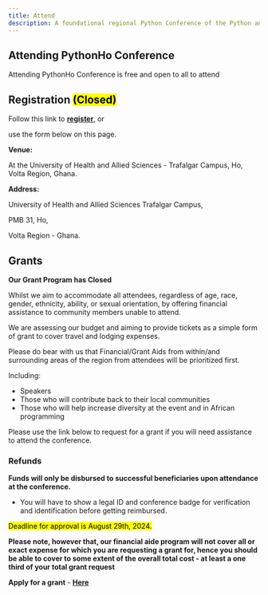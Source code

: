 ```yaml
---
title: Attend
description: A foundational regional Python Conference of the Python and developer community in Volta.
---
```


## Attending PythonHo Conference

Attending PythonHo Conference is free and open to all to attend

## Registration <mark>(Closed)</mark>

Follow this link to <a href="https://ti.to/pythonho/2024" target="_blank">**register**</a>, or

use the form below on this page.

<html>
    <head>
    <script src="https://js.tito.io/v2" async></script>
  </head>
  <body>
    <tito-widget
      event="pythonho/2024"
    ></tito-widget>
  </body>
</html>

**Venue:**  

At the University of Health and Allied Sciences - Trafalgar Campus, Ho, Volta Region, Ghana.

**Address:**

University of Health and Allied Sciences Trafalgar Campus,

PMB 31, Ho,

Volta Region - Ghana.

## Grants

**Our Grant Program has Closed**

Whilst we aim to accommodate all attendees, regardless of age, race, gender, ethnicity, ability, or sexual orientation, by offering financial assistance to community members unable to attend.

We are assessing our budget and aiming to provide tickets as a simple form of grant to cover travel and lodging expenses.

Please do bear with us that Financial/Grant Aids from within/and surrounding areas of the region from attendees will be prioritized first.

Including:

- Speakers
- Those who will contribute back to their local communities
- Those who will help increase diversity at the event and in African programming

Please use the link below to request for a grant if you will need assistance to attend the conference.

### Refunds

**Funds will only be disbursed to successful beneficiaries upon attendance at the conference.**

- You will have to show a legal ID and conference badge for verification and identification before getting reimbursed.

<mark>Deadline for approval is August 29th, 2024.</mark>

**Please note, however that, our financial aide program will not cover all or exact expense for which you are requesting a grant for, hence you should be able to cover to some extent of the overall total cost - at least a one third of your total grant request**

**Apply for a grant** - <a href="https://forms.gle/kuzwgmwCW2sVdLVh6" target="_blank">**Here**</a> 
